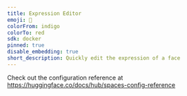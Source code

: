 ```yaml
---
title: Expression Editor
emoji: 🐨
colorFrom: indigo
colorTo: red
sdk: docker
pinned: true
disable_embedding: true
short_description: Quickly edit the expression of a face
---
```


Check out the configuration reference at https://huggingface.co/docs/hub/spaces-config-reference